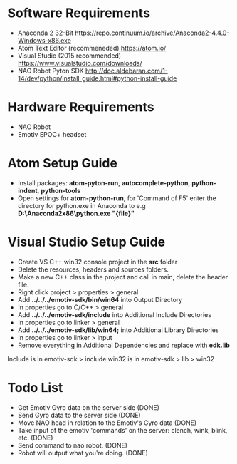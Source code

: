 # Software Requirements
* Anaconda 2 32-Bit https://repo.continuum.io/archive/Anaconda2-4.4.0-Windows-x86.exe
* Atom Text Editor (recommeneded) https://atom.io/
* Visual Studio (2015 recommended) https://www.visualstudio.com/downloads/
* NAO Robot Pyton SDK http://doc.aldebaran.com/1-14/dev/python/install_guide.html#python-install-guide

# Hardware Requirements
* NAO Robot
* Emotiv EPOC+ headset

# Atom Setup Guide
* Install packages: **atom-pyton-run**, **autocomplete-python**, **python-indent**, **python-tools**
* Open settings for **atom-python-run**, for 'Command of F5' enter the directory for python.exe in Anaconda to e.g **D:\Anaconda2x86\python.exe "{file}"**

# Visual Studio Setup Guide
* Create VS C++ win32 console project in the **src** folder
* Delete the resources, headers and sources folders.
* Make a new C++ class in the project and call in main, delete the header file.
* Right click project > properties > general
* Add **../../../emotiv-sdk/bin/win64** into Output Directory
* In properties go to C/C++ > general
* Add **../../../emotiv-sdk/include** into Additional Include Directories
* In properties go to linker > general
* Add **../../../emotiv-sdk/lib/win64;** into Additional Library Directories
* In properties go to linker > input
* Remove everything in Additional Dependencies and replace with **edk.lib**

Include is in emotiv-sdk > include
win32 is in emotiv-sdk > lib > win32

# Todo List
* Get Emotiv Gyro data on the server side (DONE)
* Send Gyro data to the server side (DONE)
* Move NAO head in relation to the Emotiv's Gyro data (DONE)
* Take input of the emotiv 'commands' on the server: clench, wink, blink, etc. (DONE)
* Send command to nao robot. (DONE)
* Robot will output what you're doing. (DONE)
